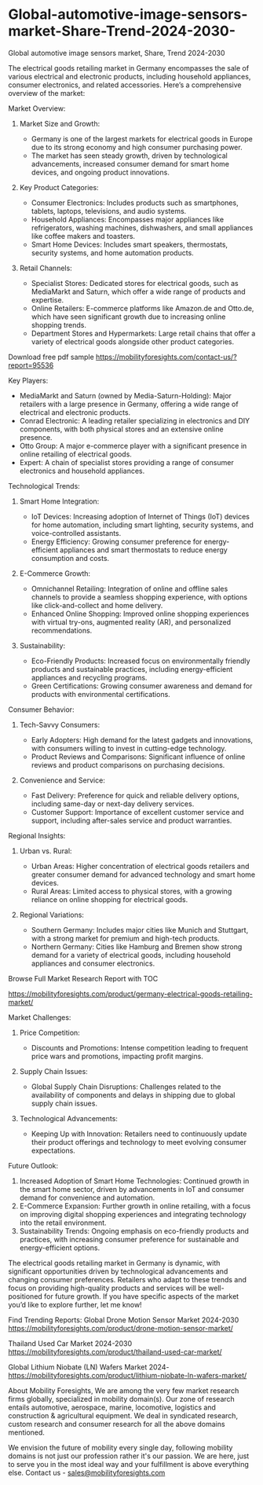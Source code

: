 # Global-automotive-image-sensors-market-Share-Trend-2024-2030-
Global automotive image sensors market, Share, Trend  2024-2030


The electrical goods retailing market in Germany encompasses the sale of various electrical and electronic products, including household appliances, consumer electronics, and related accessories. Here’s a comprehensive overview of the market:

 Market Overview:

1. Market Size and Growth:
   - Germany is one of the largest markets for electrical goods in Europe due to its strong economy and high consumer purchasing power.
   - The market has seen steady growth, driven by technological advancements, increased consumer demand for smart home devices, and ongoing product innovations.

2. Key Product Categories:
   - Consumer Electronics: Includes products such as smartphones, tablets, laptops, televisions, and audio systems.
   - Household Appliances: Encompasses major appliances like refrigerators, washing machines, dishwashers, and small appliances like coffee makers and toasters.
   - Smart Home Devices: Includes smart speakers, thermostats, security systems, and home automation products.

3. Retail Channels:
   - Specialist Stores: Dedicated stores for electrical goods, such as MediaMarkt and Saturn, which offer a wide range of products and expertise.
   - Online Retailers: E-commerce platforms like Amazon.de and Otto.de, which have seen significant growth due to increasing online shopping trends.
   - Department Stores and Hypermarkets: Large retail chains that offer a variety of electrical goods alongside other product categories.


Download free pdf sample 
https://mobilityforesights.com/contact-us/?report=95536 



 Key Players:
- MediaMarkt and Saturn (owned by Media-Saturn-Holding): Major retailers with a large presence in Germany, offering a wide range of electrical and electronic products.
- Conrad Electronic: A leading retailer specializing in electronics and DIY components, with both physical stores and an extensive online presence.
- Otto Group: A major e-commerce player with a significant presence in online retailing of electrical goods.
- Expert: A chain of specialist stores providing a range of consumer electronics and household appliances.

 Technological Trends:

1. Smart Home Integration:
   - IoT Devices: Increasing adoption of Internet of Things (IoT) devices for home automation, including smart lighting, security systems, and voice-controlled assistants.
   - Energy Efficiency: Growing consumer preference for energy-efficient appliances and smart thermostats to reduce energy consumption and costs.

2. E-Commerce Growth:
   - Omnichannel Retailing: Integration of online and offline sales channels to provide a seamless shopping experience, with options like click-and-collect and home delivery.
   - Enhanced Online Shopping: Improved online shopping experiences with virtual try-ons, augmented reality (AR), and personalized recommendations.

3. Sustainability:
   - Eco-Friendly Products: Increased focus on environmentally friendly products and sustainable practices, including energy-efficient appliances and recycling programs.
   - Green Certifications: Growing consumer awareness and demand for products with environmental certifications.

 Consumer Behavior:

1. Tech-Savvy Consumers:
   - Early Adopters: High demand for the latest gadgets and innovations, with consumers willing to invest in cutting-edge technology.
   - Product Reviews and Comparisons: Significant influence of online reviews and product comparisons on purchasing decisions.

2. Convenience and Service:
   - Fast Delivery: Preference for quick and reliable delivery options, including same-day or next-day delivery services.
   - Customer Support: Importance of excellent customer service and support, including after-sales service and product warranties.

 Regional Insights:

1. Urban vs. Rural:
   - Urban Areas: Higher concentration of electrical goods retailers and greater consumer demand for advanced technology and smart home devices.
   - Rural Areas: Limited access to physical stores, with a growing reliance on online shopping for electrical goods.

2. Regional Variations:
   - Southern Germany: Includes major cities like Munich and Stuttgart, with a strong market for premium and high-tech products.
   - Northern Germany: Cities like Hamburg and Bremen show strong demand for a variety of electrical goods, including household appliances and consumer electronics.


   
Browse Full Market Research Report with TOC 

https://mobilityforesights.com/product/germany-electrical-goods-retailing-market/ 



 Market Challenges:

1. Price Competition:
   - Discounts and Promotions: Intense competition leading to frequent price wars and promotions, impacting profit margins.
   
2. Supply Chain Issues:
   - Global Supply Chain Disruptions: Challenges related to the availability of components and delays in shipping due to global supply chain issues.

3. Technological Advancements:
   - Keeping Up with Innovation: Retailers need to continuously update their product offerings and technology to meet evolving consumer expectations.

 Future Outlook:

1. Increased Adoption of Smart Home Technologies: Continued growth in the smart home sector, driven by advancements in IoT and consumer demand for convenience and automation.
2. E-Commerce Expansion: Further growth in online retailing, with a focus on improving digital shopping experiences and integrating technology into the retail environment.
3. Sustainability Trends: Ongoing emphasis on eco-friendly products and practices, with increasing consumer preference for sustainable and energy-efficient options.

The electrical goods retailing market in Germany is dynamic, with significant opportunities driven by technological advancements and changing consumer preferences. Retailers who adapt to these trends and focus on providing high-quality products and services will be well-positioned for future growth. If you have specific aspects of the market you’d like to explore further, let me know!





Find Trending Reports:
Global Drone Motion Sensor Market 2024-2030
https://mobilityforesights.com/product/drone-motion-sensor-market/ 
 
Thailand Used Car Market 2024-2030
https://mobilityforesights.com/product/thailand-used-car-market/ 

Global Lithium Niobate (LN) Wafers Market 2024-
https://mobilityforesights.com/product/lithium-niobate-ln-wafers-market/ 


About Mobility Foresights,
We are among the very few market research firms globally, specialized in mobility domain(s). Our zone of research entails automotive, aerospace, marine, locomotive, logistics and construction & agricultural equipment. We deal in syndicated research, custom research and consumer research for all the above domains mentioned.

We envision the future of mobility every single day, following mobility domains is not just our profession rather it's our passion. We are here, just to serve you in the most ideal way and your fulfillment is above everything else. Contact us -  sales@mobilityforesights.com 
 
